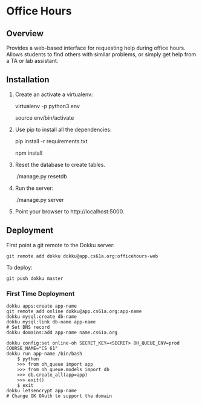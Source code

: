 Office Hours
============

## Overview

Provides a web-based interface for requesting help during office hours. Allows students to find others with similar problems, or simply get help from a TA or lab assistant.


## Installation

1. Create an activate a virtualenv:

    virtualenv -p python3 env

    source env/bin/activate

2. Use pip to install all the dependencies:

    pip install -r requirements.txt

    npm install

3. Reset the database to create tables.

    ./manage.py resetdb

4. Run the server:

    ./manage.py server

5. Point your browser to http://localhost:5000.

## Deployment

First point a git remote to the Dokku server:

    git remote add dokku dokku@app.cs61a.org:officehours-web

To deploy:

    git push dokku master


### First Time Deployment

	dokku apps:create app-name
	git remote add online dokku@app.cs61a.org:app-name
	dokku mysql:create db-name
	dokku mysql:link db-name app-name
	# Set DNS record
	dokku domains:add app-name name.cs61a.org

	dokku config:set online-oh SECRET_KEY=<SECRET> OH_QUEUE_ENV=prod COURSE_NAME="CS 61"
	dokku run app-name /bin/bash
		$ python
		>>> from oh_queue import app
		>>> from oh_queue.models import db
		>>> db.create_all(app=app)
		>>> exit()
		$ exit
	dokku letsencrypt app-name
	# Change OK OAuth to support the domain
